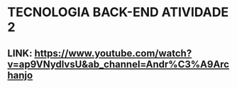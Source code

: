 # TECNOLOGIA BACK-END ATIVIDADE 2
## LINK: https://www.youtube.com/watch?v=ap9VNydlvsU&ab_channel=Andr%C3%A9Archanjo
